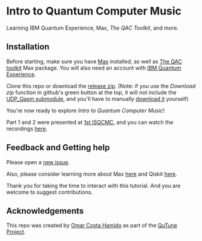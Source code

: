 # Intro to Quantum Computer Music
Learning IBM Quantum Experience, Max, _The QAC Toolkit_, and more.

## Installation
Before starting, make sure you have [Max](http://cycling74.com) installed, as well as [The QAC toolkit](http://quantumland.art/qac) Max package. You will also need an account with [IBM Quantum Experience](quantum-computing.ibm.com).

Clone this repo or download the [release zip](https://github.com/iccmr-quantum/Intro-to-Quantum-Computer-Music/releases/download/v1.0.0/Intro-to-Quantum-Computer-Music_.v1.0.0.zip). (Note: if you use the _Download zip_ function in github's green button at the top, it will not include the [UDP_Qasm submodule](/part_2/), and you'll have to manually [download it](https://github.com/iccmr-quantum/OSC-Qasm/archive/a6850fac656b44a59e0f26253627b736c959f8a4.zip) yourself)

You're now ready to explore _Intro to Quantum Computer Music_!

Part 1 and 2 were presented at [1st ISQCMC](https://go.och.pw/isqcmc), and you can watch the recordings [here](https://www.youtube.com/playlist?list=PLRmEp241YK0pZjItJ5oZopZt9m-_xsB-Y).

## Feedback and Getting help
Please open a [new issue](https://github.com/iccmr-quantum/The-QuTune-Max-Tutorial/issues/new).

Also, please consider learning more about Max [here](https://cycling74.com/get-started) and Qiskit [here](https://qiskit.org/learn).

Thank you for taking the time to interact with this tutorial. And you are welcome to suggest contributions.

## Acknowledgements
This repo was created by [Omar Costa Hamido](https://omarcostahamido.com) as part of the [QuTune Project](https://iccmr-quantum.github.io/).
